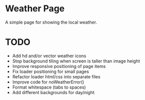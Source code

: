 # Weather Page
A simple page for showing the local weather.

# TODO
* Add hd and/or vector weather icons
* Stop background tiling when screen is taller than image height
* Improve responsive positioning of page items
* Fix loader positioning for small pages
* Refactor loader html/css into separate files
* Improve code for noWeatherError()
* Format whitespace (tabs to spaces)
* Add different backgrounds for day/night